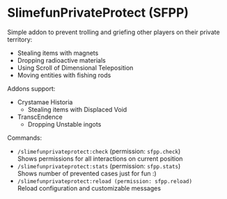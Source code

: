 # SlimefunPrivateProtect (SFPP)
Simple addon to prevent trolling and griefing other players on their private territory:
- Stealing items with magnets
- Dropping radioactive materials
- Using Scroll of Dimensional Teleposition
- Moving entities with fishing rods

Addons support:
- Crystamae Historia
  - Stealing items with Displaced Void
- TranscEndence
  - Dropping Unstable ingots

Commands:
- `/slimefunprivateprotect:check` (permission: `sfpp.check`)\
Shows permissions for all interactions on current position
- `/slimefunprivateprotect:stats` (permission: `sfpp.stats`)\
Shows number of prevented cases just for fun :)
- `/slimefunprivateprotect:reload (permission: sfpp.reload)`\
Reload configuration and customizable messages
